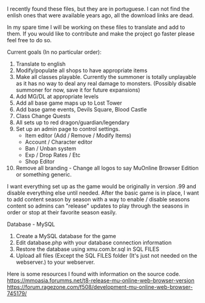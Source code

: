 I recently found these files, but they are in portuguese. I can not find the enlish ones that were available years ago, all the download links are dead. 

In my spare time I will be working on these files to translate and add to them. If you would like to contribute and make the project go faster please feel free to do so.

Current goals (In no particular order):
1) Translate to english
2) Modify/populate all shops to have appropriate items
3) Make all classes playable. Currently the summoner is totally unplayable as it has no way to deal any real damage to monsters. (Possibly disable summoner for now, save it for future expansions)
4) Add MG/DL at appropriate levels
5) Add all base game maps up to Lost Tower
6) Add base game events, Devils Square, Blood Castle
7) Class Change Quests
8) All sets up to red dragon/guardian/legendary
9) Set up an admin page to control settings.
	- Item editor (Add / Remove / Modify Items)
	- Account / Character editor
	- Ban / Unban system
	- Exp / Drop Rates / Etc
	- Shop Editor
10) Remove all branding - Change all logos to say MuOnline Browser Edition or something generic.

I want everything set up as the game would be originally in version .99 and disable everything else until needed. After the basic game is in place, I want to add content season by season with a way to enable / disable seasons content so admins can "release" updates to play through the seasons in order or stop at their favorite season easily.



Database - MySQL
1) Create a MySQL database for the game
2) Edit database.php with your database connection information
3) Restore the database using xmu.com.br.sql in SQL FILES
4) Upload all files (Except the SQL FILES folder (It's just not needed on the webserver.) to your webserver.

Here is some resources I found with information on the source code.
https://mmoasia.forumms.net/t8-release-mu-online-web-browser-version
https://forum.ragezone.com/f508/development-mu-online-web-browser-745179/